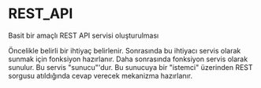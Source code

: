 # REST_API
 Basit bir amaçlı REST API servisi oluşturulması
 
Öncelikle belirli bir ihtiyaç belirlenir. Sonrasında bu ihtiyacı servis olarak sunmak için fonksiyon hazırlanır. Daha sonrasında fonksiyon servis olarak sunulur. Bu servis "sunucu"'dur. Bu sunucuya bir "istemci" üzerinden REST sorgusu atıldığında cevap verecek mekanizma hazırlanır.
